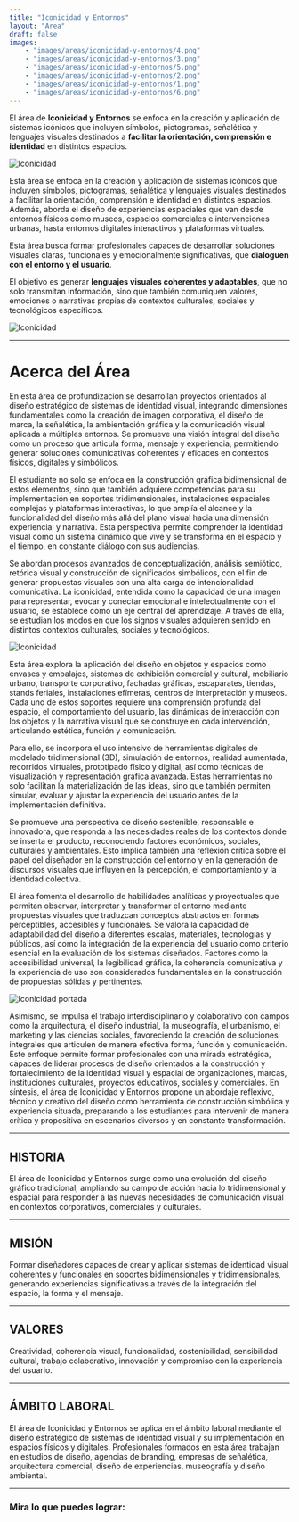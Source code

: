 ```yaml
---
title: "Iconicidad y Entornos"
layout: "Area"
draft: false
images:
    - "images/areas/iconicidad-y-entornos/4.png"
    - "images/areas/iconicidad-y-entornos/3.png"
    - "images/areas/iconicidad-y-entornos/5.png"
    - "images/areas/iconicidad-y-entornos/2.png"
    - "images/areas/iconicidad-y-entornos/1.png"
    - "images/areas/iconicidad-y-entornos/6.png"
---
```


El área de **Iconicidad y Entornos** se enfoca en la creación y aplicación de sistemas icónicos que incluyen símbolos, pictogramas, señalética y lenguajes visuales destinados a **facilitar la orientación, comprensión e identidad** en distintos espacios.

<!--more-->
![Iconicidad](/FAD-WebPage/images/areas/iconicidad-y-entornos/Iconicidad_Ilustración.png)

Esta área se enfoca en la creación y aplicación de sistemas icónicos que incluyen símbolos, pictogramas, señalética y lenguajes visuales destinados a facilitar la orientación, comprensión e identidad en distintos espacios. Además, aborda el diseño de experiencias espaciales que van desde entornos físicos como museos, espacios comerciales e intervenciones urbanas, hasta entornos digitales interactivos y plataformas virtuales. 

Esta área busca formar profesionales capaces de desarrollar soluciones visuales claras, funcionales y emocionalmente significativas, que **dialoguen con el entorno y el usuario**. 

El objetivo es generar **lenguajes visuales coherentes y adaptables**, que no solo transmitan información, sino que también comuniquen valores, emociones o narrativas propias de contextos culturales, sociales y tecnológicos específicos.

![Iconicidad](/FAD-WebPage/images/areas/iconicidad-y-entornos/1.png)

---

# Acerca del Área

En esta área de profundización se desarrollan proyectos orientados al diseño estratégico de sistemas de identidad visual, integrando dimensiones fundamentales como la creación de imagen corporativa, el diseño de marca, la señalética, la ambientación gráfica y la comunicación visual aplicada a múltiples entornos. Se promueve una visión integral del diseño como un proceso que articula forma, mensaje y experiencia, permitiendo generar soluciones comunicativas coherentes y eficaces en contextos físicos, digitales y simbólicos.

El estudiante no solo se enfoca en la construcción gráfica bidimensional de estos elementos, sino que también adquiere competencias para su implementación en soportes tridimensionales, instalaciones espaciales complejas y plataformas interactivas, lo que amplía el alcance y la funcionalidad del diseño más allá del plano visual hacia una dimensión experiencial y narrativa. Esta perspectiva permite comprender la identidad visual como un sistema dinámico que vive y se transforma en el espacio y el tiempo, en constante diálogo con sus audiencias.

Se abordan procesos avanzados de conceptualización, análisis semiótico, retórica visual y construcción de significados simbólicos, con el fin de generar propuestas visuales con una alta carga de intencionalidad comunicativa. La iconicidad, entendida como la capacidad de una imagen para representar, evocar y conectar emocional e intelectualmente con el usuario, se establece como un eje central del aprendizaje. A través de ella, se estudian los modos en que los signos visuales adquieren sentido en distintos contextos culturales, sociales y tecnológicos.

![Iconicidad](/FAD-WebPage/images/areas/iconicidad-y-entornos/2.png)

Esta área explora la aplicación del diseño en objetos y espacios como envases y embalajes, sistemas de exhibición comercial y cultural, mobiliario urbano, transporte corporativo, fachadas gráficas, escaparates, tiendas, stands feriales, instalaciones efímeras, centros de interpretación y museos. Cada uno de estos soportes requiere una comprensión profunda del espacio, el comportamiento del usuario, las dinámicas de interacción con los objetos y la narrativa visual que se construye en cada intervención, articulando estética, función y comunicación.

Para ello, se incorpora el uso intensivo de herramientas digitales de modelado tridimensional (3D), simulación de entornos, realidad aumentada, recorridos virtuales, prototipado físico y digital, así como técnicas de visualización y representación gráfica avanzada. Estas herramientas no solo facilitan la materialización de las ideas, sino que también permiten simular, evaluar y ajustar la experiencia del usuario antes de la implementación definitiva.

Se promueve una perspectiva de diseño sostenible, responsable e innovadora, que responda a las necesidades reales de los contextos donde se inserta el producto, reconociendo factores económicos, sociales, culturales y ambientales. Esto implica también una reflexión crítica sobre el papel del diseñador en la construcción del entorno y en la generación de discursos visuales que influyen en la percepción, el comportamiento y la identidad colectiva.

El área fomenta el desarrollo de habilidades analíticas y proyectuales que permitan observar, interpretar y transformar el entorno mediante propuestas visuales que traduzcan conceptos abstractos en formas perceptibles, accesibles y funcionales. Se valora la capacidad de adaptabilidad del diseño a diferentes escalas, materiales, tecnologías y públicos, así como la integración de la experiencia del usuario como criterio esencial en la evaluación de los sistemas diseñados. Factores como la accesibilidad universal, la legibilidad gráfica, la coherencia comunicativa y la experiencia de uso son considerados fundamentales en la construcción de propuestas sólidas y pertinentes.

![Iconicidad portada](/FAD-WebPage/images/areas/iconicidad-y-entornos/4.png)

Asimismo, se impulsa el trabajo interdisciplinario y colaborativo con campos como la arquitectura, el diseño industrial, la museografía, el urbanismo, el marketing y las ciencias sociales, favoreciendo la creación de soluciones integrales que articulen de manera efectiva forma, función y comunicación. Este enfoque permite formar profesionales con una mirada estratégica, capaces de liderar procesos de diseño orientados a la construcción y fortalecimiento de la identidad visual y espacial de organizaciones, marcas, instituciones culturales, proyectos educativos, sociales y comerciales.
En síntesis, el área de Iconicidad y Entornos propone un abordaje reflexivo, técnico y creativo del diseño como herramienta de construcción simbólica y experiencia situada, preparando a los estudiantes para intervenir de manera crítica y propositiva en escenarios diversos y en constante transformación.

---

## HISTORIA

El área de Iconicidad y Entornos surge como una evolución del diseño gráfico tradicional, ampliando su campo de acción hacia lo tridimensional y espacial para responder a las nuevas necesidades de comunicación visual en contextos corporativos, comerciales y culturales.

---

## MISIÓN

Formar diseñadores capaces de crear y aplicar sistemas de identidad visual coherentes y funcionales en soportes bidimensionales y tridimensionales, generando experiencias significativas a través de la integración del espacio, la forma y el mensaje.

---

## VALORES

Creatividad, coherencia visual, funcionalidad, sostenibilidad, sensibilidad cultural, trabajo colaborativo, innovación y compromiso con la experiencia del usuario.

---

## ÁMBITO LABORAL

El área de Iconicidad y Entornos se aplica en el ámbito laboral mediante el diseño estratégico de sistemas de identidad visual y su implementación en espacios físicos y digitales. Profesionales formados en esta área trabajan en estudios de diseño, agencias de branding, empresas de señalética, arquitectura comercial, diseño de experiencias, museografía y diseño ambiental.

---

###  Mira lo que puedes lograr: